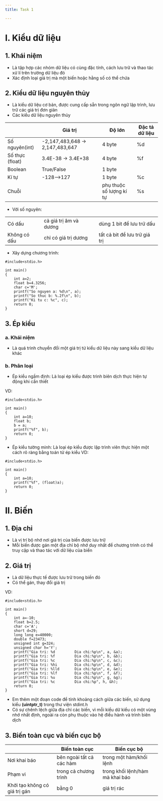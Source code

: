 ```yaml
---
title: Task 1

---
```


# I. Kiểu dữ liệu
## 1. Khái niệm
- Là tập hợp các nhóm dữ liệu có cùng đặc tính, cách lưu trữ và thao tác xử lí trên trường dữ liệu đó
- Xác định loại giá trị mà một biến hoặc hằng số có thể chứa
## 2. Kiểu dữ liệu nguyên thủy
- Là kiểu dữ liệu cơ bản, được cung cấp sẵn trong ngôn ngữ lập trình, lưu trữ các giá trị đơn giản
- Các kiểu dữ liệu nguyên thủy

|          | Giá trị |Độ lớn|Đặc tả dữ liệu|
| ---------| -------- | -------- | ---   |
| Số nguyên(int)|-2,147,483,648 -> 2,147,483,647|  4 byte   |   %d  |
| Số thực (float)  |3.4E-38 -> 3.4E+38|  4 byte   |  %f   |
| Boolean  |True/False|  1 byte  |     |
| Kí tự    | -128-->127  |  1 byte  |   %c  |
| Chuỗi    |     | phụ thuộc số lượng kí tự |   %s  |
- Với số nguyên:

|        | | |
| ------ | -------- | -------- |
| Có dấu       | cả giá trị âm và dương |dùng 1 bit để lưu trữ dấu|
| Không có dấu | chỉ có giá trị dương |tất cả bit để lưu trữ giá trị |
- Xây dựng chương trình:
```
#include<stdio.h>

int main()
{
    int a=2;
    float b=4.3256;
    char c='M';
    printf("So nguyen a: %d\n", a);
    printf("So thuc b: %.2f\n", b);
    printf("Ki tu c: %c", c);
    return 0;
}
```
## 3. Ép kiểu
### a. Khái niệm
- Là quá trình chuyển đổi một giá trị từ kiểu dữ liệu này sang kiểu dữ liệu khác
### b. Phân loại
- Ép kiểu ngầm định: Là loại ép kiểu được trình biên dịch thực hiện tự động khi cần thiết

VD: 
```
#include<stdio.h>

int main()
{
    int a=10;
    float b;
    b = a;
    printf("%f", b);
    return 0;
}
```

- Ép kiểu tường minh: Là loại ép kiểu được lập trình viên thực hiện một cách rõ ràng bằng toán tử ép kiểu
VD: 
```
#include<stdio.h>

int main()
{
    int a=10;
    printf("%f", (float)a);
    return 0;
} 
```
# II. Biến
## 1. Địa chỉ
- Là vị trí bộ nhớ nơi giá trị của biến được lưu trữ
- Mỗi biến được gán một địa chỉ bộ nhớ duy nhất để chương trình có thể truy cập và thao tác với dữ liệu của biến
## 2. Giá trị
- Là dữ liệu thực tế được lưu trữ trong biến đó
- Có thể gán, thay đổi giá trị

VD:
```
#include<stdio.h>

int main()
{
    int a=-10;
    float b=2.5;
    char c='A';
    short d=29;
    long long e=40000;
    double f=23473;
    unsigned int g=324;
    unsigned char h='Y';
    printf("Gia tri: %d         Dia chi:%p\n", a, &a);
    printf("Gia tri: %f         Dia chi:%p\n", b, &b);
    printf("Gia tri: %c         Dia chi:%p\n", c, &c);
    printf("Gia tri: %hi        Dia chi:%p\n", d, &d);
    printf("Gia tri: %lld       Dia chi:%p\n", e, &e);
    printf("Gia tri: %lf        Dia chi:%p\n", f, &f);
    printf("Gia tri: %u         Dia chi:%p\n", g, &g);
    printf("Gia tri: %c         Dia chi:%p", h, &h);
    return 0;
}
```
- Em thêm một đoạn code để tính khoảng cách giữa các biến, sử dụng kiểu **(uintptr_t)** trong thư viện stdint.h
- Có sự chênh lệch giữa địa chỉ các biến, vì mỗi kiểu dữ kiểu có một vùng nhớ nhất định, ngoài ra còn phụ thuộc vào hệ điều hành và trình biên dịch
## 3. Biến toàn cục và biến cục bộ
|              | Biến toàn cục            | Biến cục bộ                     |
| ------------ | ------------------------ | ------------------------------- |
| Nơi khai báo | bên ngoài tất cả các hàm | trong một hàm/khối lệnh         |
| Phạm vi      | trong cả chương trình    | trong khối lệnh/hàm mà khai báo |
|Khởi tạo không có giá trị gán| bằng 0 |  giá trị rác              |





